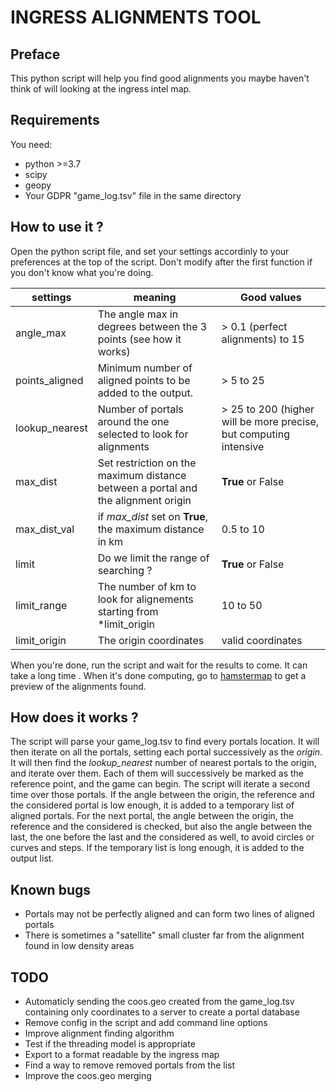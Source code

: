 # INGRESS ALIGNMENTS TOOL

## Preface

This python script will help you find good alignments you maybe haven't think of will looking at the ingress intel map.

## Requirements

You need:
- python >=3.7
- scipy
- geopy
- Your GDPR "game_log.tsv" file in the same directory

## How to use it ?

Open the python script file, and set your settings accordinly to your preferences at the top of the script. Don't modify after the first function if you don't know what you're doing.

| settings | meaning | Good values |
| --- | --- | --- |
| angle_max | The angle max in degrees between the 3 points (see how it works) | > 0.1 (perfect alignments) to 15 |
| points_aligned | Minimum number of aligned points to be added to the output. | > 5 to 25 |
| lookup_nearest | Number of portals around the one selected to look for alignments | > 25 to 200 (higher will be more precise, but computing intensive |
| max_dist | Set restriction on the maximum distance between a portal and the alignment origin | **True** or False |
| max_dist_val | if *max_dist* set on **True**, the maximum distance in km | 0.5 to 10 |
| limit | Do we limit the range of searching ? | **True** or False |
| limit_range | The number of km to look for alignements starting from *limit_origin | 10 to 50 |
| limit_origin | The origin coordinates | valid coordinates |

When you're done, run the script and wait for the results to come. It can take a long time . When it's done computing, go to [hamstermap](http://www.hamstermap.com/quickmap.php) to get a preview of the alignments found.
## How does it works ?

The script will parse your game_log.tsv to find every portals location. It will then iterate on all the portals, setting each portal successively as the *origin*. It will then find the *lookup_nearest* number of nearest portals to the origin, and iterate over them. Each of them will successively be marked as the reference point, and the game can begin. The script will iterate a second time over those portals. If the angle between the origin, the reference and the considered portal is low enough, it is added to a temporary list of aligned portals. For the next portal, the angle between the origin, the reference and the considered is checked, but also the angle between the last, the one before the last and the considered as well, to avoid circles or curves  and steps. If the temporary list is long enough, it is added to the output list.

## Known bugs
- Portals may not be perfectly aligned and can form two lines of aligned portals
- There is sometimes a "satellite" small cluster far from the alignment found in low density areas

## TODO
- Automaticly sending the coos.geo created from the game_log.tsv containing only coordinates to a server to create a portal database
- Remove config in the script and add command line options
- Improve alignment finding algorithm
- Test if the threading model is appropriate
- Export to a format readable by the ingress map
- Find a way to remove removed portals from the list
- Improve the coos.geo merging
